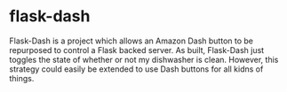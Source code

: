 # flask-dash

Flask-Dash is a project which allows an Amazon Dash button to be repurposed to control a Flask backed server. As built, Flask-Dash just toggles the state of whether or not my dishwasher is clean. However, this strategy could easily be extended to use Dash buttons for all kidns of things.
